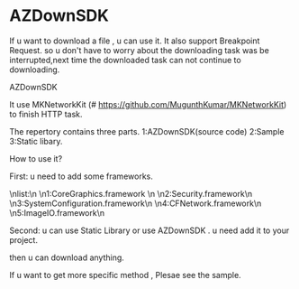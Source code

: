 # AZDownSDK
If u want to download a file , u can use it. It also support  Breakpoint Request. so u 
don't have to worry about the downloading task was be interrupted,next time the downloaded task can not continue to downloading.

AZDownSDK

It use MKNetworkKit (# https://github.com/MugunthKumar/MKNetworkKit) to finish HTTP task.


The repertory contains three parts.
1:AZDownSDK(source code) 
2:Sample 
3:Static libary.

How to use it?   

First: u need to add some frameworks.

\nlist:\n 
      \n1:CoreGraphics.framework \n
      \n2:Security.framework\n
      \n3:SystemConfiguration.framework\n
      \n4:CFNetwork.framework\n
      \n5:ImageIO.framework\n

Second: u can use Static Library or use AZDownSDK . u need add it to your project.

then u can download anything.

If u want to get more specific method , Plesae see the sample.

    